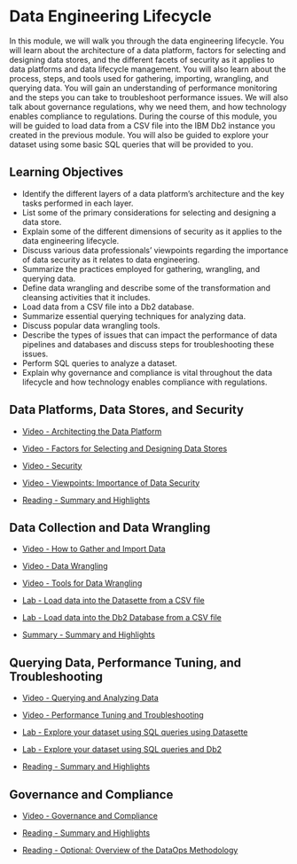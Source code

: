 # Data Engineering Lifecycle

In this module, we will walk you through the data engineering lifecycle. You will learn about the architecture of a data platform, factors for selecting and designing data stores, and the different facets of security as it applies to data platforms and data lifecycle management. You will also learn about the process, steps, and tools used for gathering, importing, wrangling, and querying data. You will gain an understanding of performance monitoring and the steps you can take to troubleshoot performance issues. We will also talk about governance regulations, why we need them, and how technology enables compliance to regulations. During the course of this module, you will be guided to load data from a CSV file into the IBM Db2 instance you created in the previous module. You will also be guided to explore your dataset using some basic SQL queries that will be provided to you.

## Learning Objectives

- Identify the different layers of a data platform’s architecture and the key tasks performed in each layer.
- List some of the primary considerations for selecting and designing a data store.
- Explain some of the different dimensions of security as it applies to the data engineering lifecycle.
- Discuss various data professionals’ viewpoints regarding the importance of data security as it relates to data engineering.
- Summarize the practices employed for gathering, wrangling, and querying data.
- Define data wrangling and describe some of the transformation and cleansing activities that it includes.
- Load data from a CSV file into a Db2 database.
- Summarize essential querying techniques for analyzing data.
- Discuss popular data wrangling tools.
- Describe the types of issues that can impact the performance of data pipelines and databases and discuss steps for troubleshooting these issues.
- Perform SQL queries to analyze a dataset.
- Explain why governance and compliance is vital throughout the data lifecycle and how technology enables compliance with regulations.

## Data Platforms, Data Stores, and Security

- [Video - Architecting the Data Platform](https://www.coursera.org/learn/introduction-to-data-engineering/lecture/cf092/architecting-the-data-platform)

- [Video - Factors for Selecting and Designing Data Stores](https://www.coursera.org/learn/introduction-to-data-engineering/lecture/b4RA9/factors-for-selecting-and-designing-data-stores)

- [Video - Security](https://www.coursera.org/learn/introduction-to-data-engineering/lecture/weR2q/security)

- [Video - Viewpoints: Importance of Data Security](https://www.coursera.org/learn/introduction-to-data-engineering/lecture/aXnXJ/viewpoints-importance-of-data-security)

- [Reading - Summary and Highlights](https://www.coursera.org/learn/introduction-to-data-engineering/supplement/oOixb/summary-and-highlights)

## Data Collection and Data Wrangling

- [Video - How to Gather and Import Data](https://www.coursera.org/learn/introduction-to-data-engineering/lecture/745p6/how-to-gather-and-import-data)

- [Video - Data Wrangling](https://www.coursera.org/learn/introduction-to-data-engineering/lecture/WLz3F/data-wrangling)

- [Video - Tools for Data Wrangling](https://www.coursera.org/learn/introduction-to-data-engineering/lecture/ngaMF/tools-for-data-wrangling)

- [Lab - Load data into the Datasette from a CSV file](https://cf-courses-data.s3.us.cloud-object-storage.appdomain.cloud/IBM-DB0100EN-SkillsNetwork/Datasetteoptionallabs/Week3/Load_Data_Dattasette.md.html)

- [Lab - Load data into the Db2 Database from a CSV file](https://cf-courses-data.s3.us.cloud-object-storage.appdomain.cloud/IBM-DB0100EN-SkillsNetwork/labs/1.3.2.5_Hands-on_Lab_Load_data_into_Db2_Database3_from_CSV_file.md.html?origin=www.coursera.org)

- [Summary - Summary and Highlights](https://www.coursera.org/learn/introduction-to-data-engineering/supplement/WlTLB/summary-and-highlights)

## Querying Data, Performance Tuning, and Troubleshooting

- [Video - Querying and Analyzing Data](https://www.coursera.org/learn/introduction-to-data-engineering/lecture/WpGrK/querying-and-analyzing-data)

- [Video - Performance Tuning and Troubleshooting](https://www.coursera.org/learn/introduction-to-data-engineering/lecture/5PkCj/performance-tuning-and-troubleshooting)

- [Lab - Explore your dataset using SQL queries using Datasette](https://cf-courses-data.s3.us.cloud-object-storage.appdomain.cloud/IBM-DB0100EN-SkillsNetwork/Datasetteoptionallabs/Week3/Hands-on_Lab_Explore_your_dataset_using_SQL_queries.md.html)

- [Lab - Explore your dataset using SQL queries and Db2](https://cf-courses-data.s3.us.cloud-object-storage.appdomain.cloud/IBM-DB0100EN-SkillsNetwork/labs/1.3.3.3_Hands-on_Lab_Explore_your_dataset_using_SQL_queries.md.html?origin=www.coursera.org)

- [Reading - Summary and Highlights](https://www.coursera.org/learn/introduction-to-data-engineering/supplement/VDAD7/summary-and-highlights)

## Governance and Compliance

- [Video - Governance and Compliance](https://www.coursera.org/learn/introduction-to-data-engineering/lecture/qYh6F/governance-and-compliance)

- [Reading - Summary and Highlights](https://www.coursera.org/learn/introduction-to-data-engineering/supplement/MW0qI/summary-and-highlights)

- [Reading - Optional: Overview of the DataOps Methodology](https://www.coursera.org/learn/introduction-to-data-engineering/supplement/jJ3pR/optional-overview-of-the-dataops-methodology)